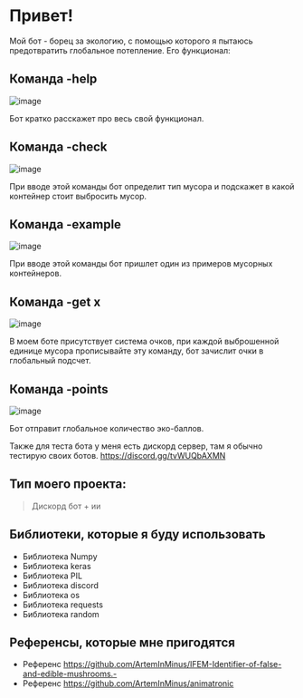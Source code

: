 # Привет!

Мой бот - борец за экологию, с помощью которого я пытаюсь предотвратить глобальное потепление.
Его функционал:
## Команда -help
![image](https://github.com/ArtemInMinus/FinalProject/assets/110528679/0c9c35c7-3fd5-4edb-b7c0-b5940b499125)

Бот кратко расскажет про весь свой функционал.

## Команда -check
![image](https://github.com/ArtemInMinus/FinalProject/assets/110528679/be513719-0a18-4bbf-95e2-c807ef17bd1b)

При вводе этой команды бот определит тип мусора и подскажет в какой контейнер стоит выбросить мусор.

## Команда -example
![image](https://github.com/ArtemInMinus/FinalProject/assets/110528679/f7fc4ad8-99cd-43a0-82a2-34b2556412fc)

При вводе этой команды бот пришлет один из примеров мусорных контейнеров.

## Команда -get x
![image](https://github.com/ArtemInMinus/FinalProject/assets/110528679/5fb12dcf-edd5-4325-9dfa-da7b28a90fc3)

В моем боте присутствует система очков, при каждой выброшенной единице мусора прописывайте эту команду, бот зачислит очки в глобальный подсчет.


## Команда -points
![image](https://github.com/ArtemInMinus/FinalProject/assets/110528679/015cd233-fc30-4aaa-8268-39c1c45563bb)

Бот отправит глобальное количество эко-баллов.

Также для теста бота у меня есть дискорд сервер, там я обычно тестирую своих ботов.
https://discord.gg/tvWUQbAXMN

## Тип моего проекта:
> Дискорд бот + ии

## Библиотеки, которые я буду использовать
- Библиотека Numpy
- Библиотека keras
- Библиотека PIL
- Библиотека discord
- Библиотека os
- Библиотека requests
- Библиотека random

## Референсы, которые мне пригодятся
- Референс https://github.com/ArtemInMinus/IFEM-Identifier-of-false-and-edible-mushrooms.-
- Референс https://github.com/ArtemInMinus/animatronic
